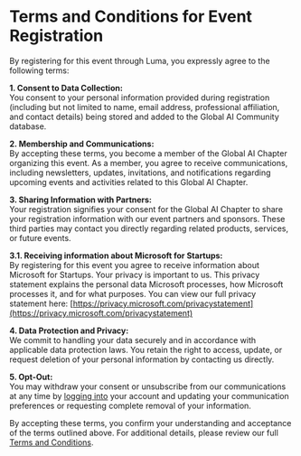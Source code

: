 # Terms and Conditions for Event Registration

By registering for this event through Luma, you expressly agree to the following terms:

**1. Consent to Data Collection:**  
You consent to your personal information provided during registration (including but not limited to name, email address, professional affiliation, and contact details) being stored and added to the Global AI Community database.

**2. Membership and Communications:**  
By accepting these terms, you become a member of the Global AI Chapter organizing this event. As a member, you agree to receive communications, including newsletters, updates, invitations, and notifications regarding upcoming events and activities related to this Global AI Chapter.

**3. Sharing Information with Partners:**  
Your registration signifies your consent for the Global AI Chapter to share your registration information with our event partners and sponsors. These third parties may contact you directly regarding related products, services, or future events.

**3.1. Receiving information about Microsoft for Startups:**    
By registering for this event you agree to receive information about Microsoft for Startups. Your privacy is important to us. This privacy statement explains the personal data Microsoft processes, how Microsoft processes it, and for what purposes. You can view our full privacy statement here: [https://privacy.microsoft.com/privacystatement](https://privacy.microsoft.com/privacystatement)

**4. Data Protection and Privacy:**  
We commit to handling your data securely and in accordance with applicable data protection laws. You retain the right to access, update, or request deletion of your personal information by contacting us directly.

**5. Opt-Out:**  
You may withdraw your consent or unsubscribe from our communications at any time by [logging into](./auth/login) your account and updating your communication preferences or requesting complete removal of your information.

By accepting these terms, you confirm your understanding and acceptance of the terms outlined above. For additional details, please review our full [Terms and Conditions](https://globalai.community/about/terms-and-conditions/).
